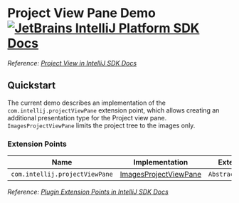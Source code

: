 # Project View Pane Demo [![JetBrains IntelliJ Platform SDK Docs](https://jb.gg/badges/docs.svg)][docs]
*Reference: [Project View in IntelliJ SDK Docs][docs:project_view]*

## Quickstart

The current demo describes an implementation of the `com.intellij.projectViewPane` extension point, which allows creating an additional presentation type for the Project view pane.
`ImagesProjectViewPane` limits the project tree to the images only.

### Extension Points

| Name                           | Implementation                                      | Extension Point Class        |
|--------------------------------|-----------------------------------------------------|------------------------------|
| `com.intellij.projectViewPane` | [ImagesProjectViewPane][file:ImagesProjectViewPane] | `AbstractProjectViewPSIPane` |

*Reference: [Plugin Extension Points in IntelliJ SDK Docs][docs:ep]*


[docs]: https://plugins.jetbrains.com/docs/intellij/
[docs:project_view]: https://plugins.jetbrains.com/docs/intellij/project-view.html
[docs:ep]: https://plugins.jetbrains.com/docs/intellij/plugin-extensions.html

[file:ImagesProjectViewPane]: ./src/main/java/org/intellij/sdk/view/pane/ImagesProjectViewPane.java
